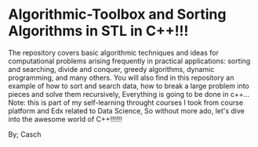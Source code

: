 # Algorithmic-Toolbox and Sorting Algorithms in STL in C++!!!

The repository covers basic algorithmic techniques and ideas for computational problems arising frequently in practical applications: sorting and searching, divide and conquer, greedy algorithms, dynamic programming, and many others.
You will also find in this repository an example of how to sort and search data, how to break a large problem into pieces and solve them recursively, Everything is going to be done in c++...
Note: this is part of my self-learning throught courses I took from course platform and Edx related to Data Science, So without more ado, let's dive into the awesome world of C++!!!!!!

By; Casch
